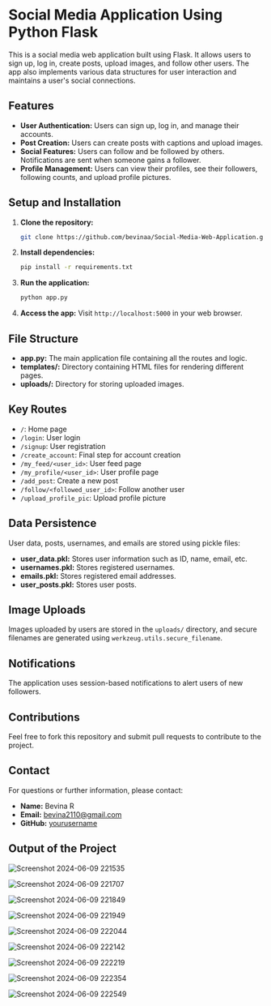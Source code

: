 # Social Media Application Using Python Flask

This is a social media web application built using Flask. It allows users to sign up, log in, create posts, upload images, and follow other users. The app also implements various data structures for user interaction and maintains a user's social connections.

## Features

- **User Authentication:** Users can sign up, log in, and manage their accounts.
- **Post Creation:** Users can create posts with captions and upload images.
- **Social Features:** Users can follow and be followed by others. Notifications are sent when someone gains a follower.
- **Profile Management:** Users can view their profiles, see their followers, following counts, and upload profile pictures.

## Setup and Installation

1. **Clone the repository:**
   ```bash
   git clone https://github.com/bevinaa/Social-Media-Web-Application.git
   ```
   
2. **Install dependencies:**
   ```bash
   pip install -r requirements.txt
   ```

3. **Run the application:**
   ```bash
   python app.py
   ```

4. **Access the app:**
   Visit `http://localhost:5000` in your web browser.

## File Structure

- **app.py:** The main application file containing all the routes and logic.
- **templates/:** Directory containing HTML files for rendering different pages.
- **uploads/:** Directory for storing uploaded images.

## Key Routes

- `/`: Home page
- `/login`: User login
- `/signup`: User registration
- `/create_account`: Final step for account creation
- `/my_feed/<user_id>`: User feed page
- `/my_profile/<user_id>`: User profile page
- `/add_post`: Create a new post
- `/follow/<followed_user_id>`: Follow another user
- `/upload_profile_pic`: Upload profile picture

## Data Persistence

User data, posts, usernames, and emails are stored using pickle files:

- **user_data.pkl:** Stores user information such as ID, name, email, etc.
- **usernames.pkl:** Stores registered usernames.
- **emails.pkl:** Stores registered email addresses.
- **user_posts.pkl:** Stores user posts.

## Image Uploads

Images uploaded by users are stored in the `uploads/` directory, and secure filenames are generated using `werkzeug.utils.secure_filename`.

## Notifications

The application uses session-based notifications to alert users of new followers.

## Contributions

Feel free to fork this repository and submit pull requests to contribute to the project.

## Contact

For questions or further information, please contact:

- **Name:** Bevina R
- **Email:** bevina2110@gmail.com
- **GitHub:** [yourusername](https://github.com/Bevinaa)

## Output of the Project 

![Screenshot 2024-06-09 221535](https://github.com/user-attachments/assets/90a2b03c-8b19-417e-9077-7d4c775a39bd)

![Screenshot 2024-06-09 221707](https://github.com/user-attachments/assets/386741ce-a3d7-4a6a-b53b-8cd894105c51)

![Screenshot 2024-06-09 221849](https://github.com/user-attachments/assets/6ed29b87-6c03-43ff-a25f-1dae53276db5)

![Screenshot 2024-06-09 221949](https://github.com/user-attachments/assets/ee546bc1-b09f-4dab-97c2-19ed43651213)

![Screenshot 2024-06-09 222044](https://github.com/user-attachments/assets/c9b47816-f64f-4367-9812-60ec30ef3ed6)

![Screenshot 2024-06-09 222142](https://github.com/user-attachments/assets/3021b49e-ef57-44ee-ab99-40308207a5ef)

![Screenshot 2024-06-09 222219](https://github.com/user-attachments/assets/dd1691b9-ad54-4a17-815d-36e5e6cf846d)

![Screenshot 2024-06-09 222354](https://github.com/user-attachments/assets/69996e90-25b4-4906-8d87-33679bb7fb7d)

![Screenshot 2024-06-09 222549](https://github.com/user-attachments/assets/c283b759-8aef-44d1-ab15-63bdfdb16317)





